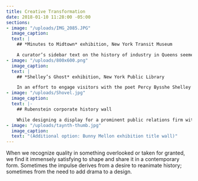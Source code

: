 ```yaml
---
title: Creative Transformation
date: 2018-01-10 11:28:00 -05:00
sections:
- image: "/uploads/IMG_2085.JPG"
  image_caption: 
  text: |
    ## *Minutes to Midtown* exhibition, New York Transit Museum

    A curator’s sidebar text on the history of industry in Queens seemed abstract. Further research revealed that Queens has been the origin and home of many great American companies. Why not design a “Made in Queens” wall of logos and include some vintage packaging?
- image: "/uploads/800x600.png"
  image_caption: 
  text: |
    ## *Shelley’s Ghost* exhibition, New York Public Library

    In an effort to engage visitors with the poet Percy Bysshe Shelley’s ideas, and to help fulfill the brief to design a dynamic and dramatic exhibition, we suggested four keepsake cards to be made available free of charge in the gallery. We printed the cards letterpress on thick paper and distributed them from a vintage library card catalog drawer.
- image: "/uploads/Shovel.jpg"
  image_caption: 
  text: |-
    ## Rubenstein corporate history wall

    While designing a display for a prominent public relations firm with a long history, we sifted through scores of vintage company photos and artifacts. One thing stood out: a collection of founder’s vintage A–Z Rolodexes. We had them photographed and featured prominently on the final wall. History, connections, and influence compressed into one shot.
- image: "/uploads/taynth-thumb.jpg"
  image_caption: 
  text: "(Additional option: Bunny Mellon exhibition title wall)"
---
```


When we recognize quality in something overlooked or taken for granted, we find it immensely satisfying to shape and share it in a contemporary form. Sometimes the impulse derives from a desire to reanimate history; sometimes from the need to add drama to a design. 